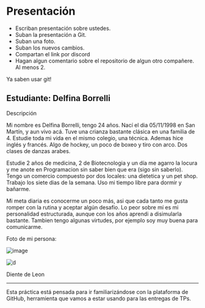 # Presentación

- Escriban presentación sobre ustedes.
- Suban la presentación a Git.
- Suban una foto.
- Suban los nuevos cambios.
- Compartan el link por discord
- Hagan algun comentario sobre el repositorio de algun otro compañere. Al menos 2.

Ya saben usar git!


## Estudiante: Delfina Borrelli

Descripción

Mi nombre es Delfina Borrelli, tengo 24 años. Nací el dia 05/11/1998 en San Martín, y aun vivo acá.
Tuve una crianza bastante clásica en una familia de 4. Estudie toda mi vida en el mismo colegio, una técnica. Ademas hice inglés y francés. Algo de hockey, un poco de boxeo y tiro con arco. Dos clases de danzas arabes.

Estudie 2 años de medicina, 2 de Biotecnologia y un día me agarro la locura y me anote en Programacion sin saber bien que era (sigo sin saberlo). Tengo un comercio compuesto por dos locales: una dietetica y un pet shop. Trabajo los siete dias de la semana. Uso mi tiempo libre para dormir y bañarme. 

Mi meta diaria es conocerme un poco más, asi que cada tanto me gusta romper con la rutina y aceptar algún desafio. Lo peor sobre mí es mi personalidad estructurada, aunque con los años aprendi a disimularla bastante. Tambien tengo algunas virtudes, por ejemplo soy muy buena para comunicarme.

Foto de mi persona:

![image](https://github.com/algo1unsam/presentaciontp0-borrellidelfina/assets/142355259/71bb86b7-4aca-4e4e-b60e-729913c580bc)

![d](https://media.istockphoto.com/id/1423183219/es/vector/la-pelusa-de-diente-de-le%C3%B3n-vuela-lejos-del-viento.jpg?s=612x612&w=0&k=20&c=nSMyODf20H4HZxTyGNmsbY1FNsnU0irg0d-4XI94ZsM=)

Diente de Leon

------

Esta práctica está pensada para ir familiarizándose con la plataforma de GitHub, herramienta que vamos a estar usando para las entregas de TPs.

